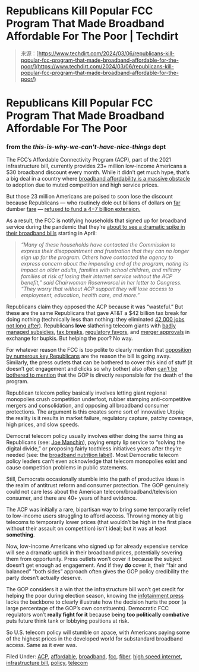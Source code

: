<!--yml
category: 未分类
date: 2024-05-28 18:15:14
-->

# Republicans Kill Popular FCC Program That Made Broadband Affordable For The Poor | Techdirt

> 来源：[https://www.techdirt.com/2024/03/06/republicans-kill-popular-fcc-program-that-made-broadband-affordable-for-the-poor/](https://www.techdirt.com/2024/03/06/republicans-kill-popular-fcc-program-that-made-broadband-affordable-for-the-poor/)

# Republicans Kill Popular FCC Program That Made Broadband Affordable For The Poor

### from the *this-is-why-we-can't-have-nice-things* dept

The FCC’s Affordable Connectivity Program (ACP), part of the 2021 infrastructure bill, currently provides 23+ million low-income Americans a $30 broadband discount every month. While it didn’t get much hype, that’s a big deal in a country where [broadband affordability is a massive obstacle](https://www.newamerica.org/oti/oti-collections/cost-connectivity/) to adoption due to muted competition and high service prices.

But those 23 million Americans are poised to soon lose the discount because Republicans — who routinely dole out billions of dollars on [far](https://www.techdirt.com/2023/06/28/the-trump-fcc-wasted-millions-in-broadband-subsidies-in-a-giant-mess-government-is-still-trying-to-clean-up/) dumber [fare](https://www.cbsnews.com/news/at-t-got-a-giant-tax-cut-but-has-laid-off-thousands-union-says/) — [refused to fund a $4-$7 billion extension.](https://www.techdirt.com/2024/01/03/republicans-trying-to-kill-program-that-brings-affordable-broadband-to-the-poor/)

As a result, the FCC is notifying households that signed up for broadband service during the pandemic that they’re [about to see a dramatic spike in their broadband bills](https://docs.fcc.gov/public/attachments/DOC-400895A1.pdf) starting in April:

> *“Many of these households have contacted the Commission to express their disappointment
> and frustration that they can no longer sign up for the program. Others have contacted the
> agency to express concern about the impending end of the program, noting its impact on older adults, families with school children, and military families at risk of losing their internet
> service without the ACP benefit,” said Chairwoman Rosenworcel in her letter to Congress.
> “They worry that without ACP support they will lose access to employment, education, health
> care, and more.”*

Republicans claim they opposed the ACP because it was “wasteful.” But these are the same Republicans that gave AT&T a $42 billion tax break for doing nothing (technically less than nothing: they eliminated [42,000 jobs not long after](https://www.techdirt.com/2020/06/22/att-has-now-eliminated-41000-jobs-since-42-billion-trump-tax-cut/)). Republicans **love** slathering telecom giants with [badly managed subsidies](https://www.techdirt.com/2023/06/28/the-trump-fcc-wasted-millions-in-broadband-subsidies-in-a-giant-mess-government-is-still-trying-to-clean-up/), [tax breaks](https://www.cbsnews.com/news/at-t-got-a-giant-tax-cut-but-has-laid-off-thousands-union-says/), [regulatory favors](https://www.techdirt.com/2017/03/28/consumer-broadband-privacy-protections-are-dead/), and [merger approvals](https://www.techdirt.com/2023/10/17/everything-t-mobile-sprint-merger-critics-predicted-has-come-true/) in exchange for bupkis. But helping the poor? No way.

For whatever reason the FCC is too polite to clearly mention that [opposition by numerous key Republicans](https://arstechnica.com/tech-policy/2024/01/fcc-to-halt-sign-ups-for-internet-discounts-as-republicans-threaten-funding/#:~:text=The%202%2Dyear%2Dold%20Affordable,FCC%20of%20being%20%22wasteful.%22) are the reason the bill is going away. Similarly, the press outlets that can be bothered to cover this kind of stuff (it doesn’t get engagement and clicks so why bother) also often [can’t be bothered to mention](https://www.telecompetitor.com/as-fcc-formally-announces-last-full-acp-month-providers-face-big-decisions/) that the GOP is directly responsible for the death of the program.

Republican telecom policy basically involves letting giant regional monopolies crush competition underfoot, rubber stamping anti-competitive mergers and consolidation, and opposing all broadband consumer protections. The argument is this creates some sort of innovative Utopia; the reality is it results in market failure, regulatory capture, patchy coverage, high prices, and slow speeds.

Democrat telecom policy usually involves either doing the same thing as Republicans (see: [Joe Manchin](https://www.techdirt.com/2023/03/07/telecom-monopolies-win-again-gigi-sohn-forced-to-withdraw-from-fcc-nomination/)), paying empty lip service to “solving the digital divide,” or proposing fairly toothless initiatives years after they’re needed (see: the [broadband nutrition label](https://www.techdirt.com/2023/08/03/telecom-activists-arent-impressed-by-the-fccs-nutrition-label-for-broadband/)). Most Democratic telecom policy leaders can’t even acknowledge that telecom monopolies exist and cause competition problems in public statements.

Still, Democrats occasionally stumble into the path of productive ideas in the realm of antitrust reform and consumer protection. The GOP genuinely could not care less about the American telecom/broadband/television consumer, and there are 40+ years of hard evidence.

The ACP was initially a rare, bipartisan way to bring some temporarily relief to low-income users struggling to afford access. Throwing money at big telecoms to temporarily lower prices (that wouldn’t be high in the first place without their assault on competition) isn’t ideal; but it was at least **something**.

Now, low-income Americans who signed up for already expensive service will see a dramatic uptick in their broadband prices, potentially severing them from opportunity. Press outlets won’t cover it because the subject doesn’t get enough ad engagement. And if they **do** cover it, their “fair and balanced” “both sides” approach often gives the GOP policy credibility the party doesn’t actually deserve.

The GOP considers it a win that the infrastructure bill won’t get credit for helping the poor during election season, knowing the [infotainment press](https://www.techdirt.com/2024/03/01/sports-illustrated-threw-lavish-parties-as-it-was-shit-canning-all-its-actual-journalists/) lacks the backbone to clearly illustrate how the decision hurts the poor (a large percentage of the GOP’s own constituents). Democratic FCC regulators won’t **really fight for it** because being **too politically combative** puts future think tank or lobbying positions at risk.

So U.S. telecom policy will stumble on apace, with Americans paying some of the highest prices in the developed world for substandard broadband access. Same as it ever was.

Filed Under: [ACP](https://www.techdirt.com/tag/acp/), [affordable](https://www.techdirt.com/tag/affordable/), [broadband](https://www.techdirt.com/tag/broadband/), [fcc](https://www.techdirt.com/tag/fcc/), [fiber](https://www.techdirt.com/tag/fiber/), [high speed internet](https://www.techdirt.com/tag/high-speed-internet/), [infrastructure bill](https://www.techdirt.com/tag/infrastructure-bill/), [policy](https://www.techdirt.com/tag/policy/), [telecom](https://www.techdirt.com/tag/telecom/)